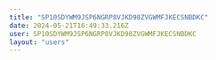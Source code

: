 ```yaml
---
title: "SP10SDYWM9JSP6NGRP8VJKD98ZVGWMFJKECSNBDKC"
date: 2024-05-21T16:49:33.216Z
user: SP10SDYWM9JSP6NGRP8VJKD98ZVGWMFJKECSNBDKC
layout: "users"
---
```

    